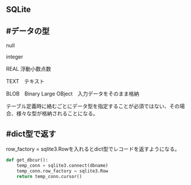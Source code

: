 ## SQLite



## #データの型

null 

integer

REAL	浮動小数点数

TEXT　テキスト

BLOB　Binary Large OBject　入力データをそのまま格納

テーブル定義時に絡むごとにデータ型を指定することが必須ではない、その場合、様々な型が格納されることになる。



## #dict型で返す

row_factory = sqlite3.Rowを入れるとdict型でレコードを返すようになる。

```python
def get_dbcur():
    temp_conn = sqlite3.connect(dbname)
    temp_conn.row_factory = sqlite3.Row
    return temp_conn.cursor()
```




